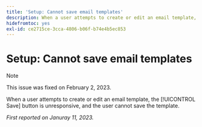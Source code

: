 ```yaml
---
title: 'Setup: Cannot save email templates'
description: When a user attempts to create or edit an email template, the Save button is unresponsive, and the user cannot save the template.
hidefromtoc: yes
exl-id: ce2715ce-3cca-4806-b06f-b74e4b5ec853
---
```

# Setup: Cannot save email templates

>[!NOTE]
>
>This issue was fixed on February 2, 2023.

When a user attempts to create or edit an email template, the [!UICONTROL Save] button is unresponsive, and the user cannot save the template.

_First reported on Januray 11, 2023._
